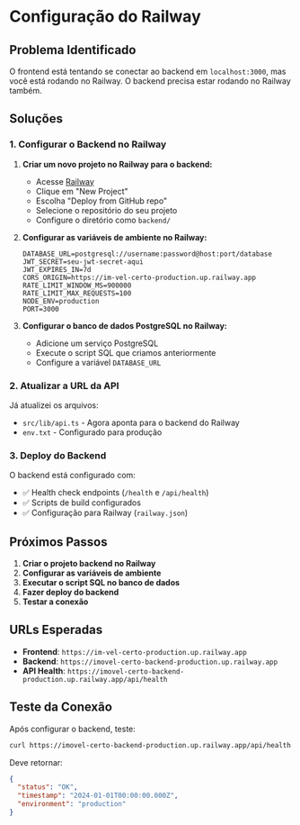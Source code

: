 # Configuração do Railway

## Problema Identificado
O frontend está tentando se conectar ao backend em `localhost:3000`, mas você está rodando no Railway. O backend precisa estar rodando no Railway também.

## Soluções

### 1. Configurar o Backend no Railway

1. **Criar um novo projeto no Railway para o backend:**
   - Acesse [Railway](https://railway.app)
   - Clique em "New Project"
   - Escolha "Deploy from GitHub repo"
   - Selecione o repositório do seu projeto
   - Configure o diretório como `backend/`

2. **Configurar as variáveis de ambiente no Railway:**
   ```
   DATABASE_URL=postgresql://username:password@host:port/database
   JWT_SECRET=seu-jwt-secret-aqui
   JWT_EXPIRES_IN=7d
   CORS_ORIGIN=https://im-vel-certo-production.up.railway.app
   RATE_LIMIT_WINDOW_MS=900000
   RATE_LIMIT_MAX_REQUESTS=100
   NODE_ENV=production
   PORT=3000
   ```

3. **Configurar o banco de dados PostgreSQL no Railway:**
   - Adicione um serviço PostgreSQL
   - Execute o script SQL que criamos anteriormente
   - Configure a variável `DATABASE_URL`

### 2. Atualizar a URL da API

Já atualizei os arquivos:
- `src/lib/api.ts` - Agora aponta para o backend do Railway
- `env.txt` - Configurado para produção

### 3. Deploy do Backend

O backend está configurado com:
- ✅ Health check endpoints (`/health` e `/api/health`)
- ✅ Scripts de build configurados
- ✅ Configuração para Railway (`railway.json`)

## Próximos Passos

1. **Criar o projeto backend no Railway**
2. **Configurar as variáveis de ambiente**
3. **Executar o script SQL no banco de dados**
4. **Fazer deploy do backend**
5. **Testar a conexão**

## URLs Esperadas

- **Frontend**: `https://im-vel-certo-production.up.railway.app`
- **Backend**: `https://imovel-certo-backend-production.up.railway.app`
- **API Health**: `https://imovel-certo-backend-production.up.railway.app/api/health`

## Teste da Conexão

Após configurar o backend, teste:
```bash
curl https://imovel-certo-backend-production.up.railway.app/api/health
```

Deve retornar:
```json
{
  "status": "OK",
  "timestamp": "2024-01-01T00:00:00.000Z",
  "environment": "production"
}
```
